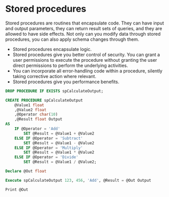 # Stored procedures

Stored procedures are routines that encapsulate code. They can have input and output parameters, they can return result sets of queries, and they are allowed to have side effects. Not only can you modify data through stored procedures, you can also apply schema changes through them.

* Stored procedures encapsulate logic. 
* Stored procedures give you better control of security. You can grant a user permissions to execute the procedure without granting the user direct permissions to perform the underlying activities.
* You can incorporate all error-handling code within a procedure, silently taking corrective action where relevant.
* Stored procedures give you performance benefits.

```sql
DROP PROCEDURE IF EXISTS spCalculateOutput;

CREATE PROCEDURE spCalculateOutput
    @Value1 float
    ,@Value2 float
    ,@Operator char(10)
    ,@Result float Output
AS
    IF @Operator = 'Add'
        SET @Result = @Value1 + @Value2
    ELSE IF @Operator = 'Subtract'
        SET @Result = @Value1 - @Value2
    ELSE IF @Operator = 'Multiply'
        SET @Result = @Value1 * @Value2
    ELSE IF @Operator = 'Divide'
        SET @Result = @Value1 / @Value2;

Declare @Out float

Execute spCalculateOutput 123, 456, 'Add', @Result = @Out Output

Print @Out
```